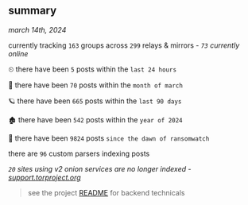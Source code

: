 
## summary
_march 14th, 2024_

currently tracking `163` groups across `299` relays & mirrors - _`73` currently online_

⏲ there have been `5` posts within the `last 24 hours`

🦈 there have been `70` posts within the `month of march`

🪐 there have been `665` posts within the `last 90 days`

🏚 there have been `542` posts within the `year of 2024`

🦕 there have been `9824` posts `since the dawn of ransomwatch`

there are `96` custom parsers indexing posts

_`20` sites using v2 onion services are no longer indexed - [support.torproject.org](https://support.torproject.org/onionservices/v2-deprecation/)_

> see the project [README](https://github.com/joshhighet/ransomwatch#ransomwatch--) for backend technicals
